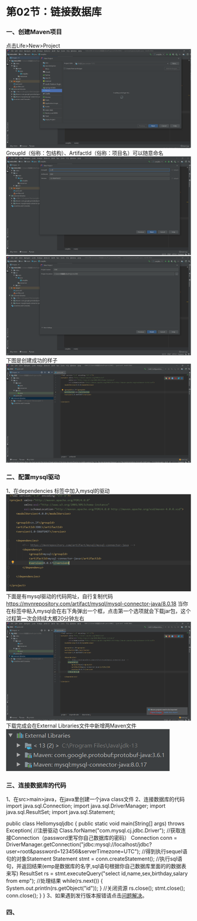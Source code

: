 # 第02节：链接数据库


### 一、创建Maven项目  
点击Life>New>Project  
![hjbl](../images/1002img1.PNG)   
GroupId（俗称：包结构）、ArtifactId（俗称：项目名）可以随意命名
![hjbl](../images/1002img2.PNG)  
![hjbl](../images/1002img3.PNG)  
下图是创建成功的样子
![hjbl](../images/1002img4.PNG)  
### 二、配置mysql驱动
1、在dependencies 标签中加入mysql的驱动
![hjbl](../images/1002img6..PNG)  
下面是有mysql驱动的代码网址，自行复制代码  
https://mvnrepository.com/artifact/mysql/mysql-connector-java/8.0.18
当你在标签中粘入mysql会在右下角弹出一个框，点击第一个选项就会下载jar包，这个过程第一次会持续大概20分钟左右
![hjbl](../images/1002img5.PNG)  
下载完成会在External Libraries文件中新增两Maven文件  
![hjbl](../images/1002img8.PNG) 
### 三、连接数据库的代码
1、在src>main>java，在java里创建一个java class文件
2、连接数据库的代码
import java.sql.Connection;
import java.sql.DriverManager;
import java.sql.ResultSet;
import java.sql.Statement;

public class Hellomysqljdbc {
    public static void main(String[] args) throws Exception{
        //注册驱动
        Class.forName("com.mysql.cj.jdbc.Driver");
        //获取连接Connection（password里写你自己数据库的密码）
        Connection conn = DriverManager.getConnection("jdbc:mysql://localhost/jdbc?user=root&password=123456&serverTimezone=UTC");
        //得到执行sequel语句的对象Statement
        Statement stmt = conn.createStatement();
        //执行sql语句，并返回结果(emp是数据库的名字,sql语句根据你自己数据库里面的的数据表来写)
        ResultSet rs = stmt.executeQuery("select id,name,sex,birthday,salary from emp");
        //处理结果
        while(rs.next()) {
            System.out.println(rs.getObject("id"));
        }
        //关闭资源
        rs.close();
        stmt.close();
        conn.close();
    }
}
3、如果遇到发行版本报错请点击[问题解决](https://juejin.im/post/5c7fb897518825408d6feb0d)。  
### 四、


